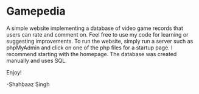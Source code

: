 # Gamepedia

A simple website implementing a database of video game records that users can rate and comment on. Feel free to use my code for learning or suggesting improvements. To run the website, simply run a server such as phpMyAdmin and click on one of the php files for a startup page. I recommend starting with the homepage. The database was created manually and uses SQL.

Enjoy!

-Shahbaaz Singh
